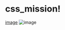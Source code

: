 # css_mission!
[image](https://user-images.githubusercontent.com/84061081/121542758-5c97bd80-ca43-11eb-8597-6cb2fca5a2b4.png)
![image](https://user-images.githubusercontent.com/84061081/121542849-6d483380-ca43-11eb-89a6-157aa0190233.png)
